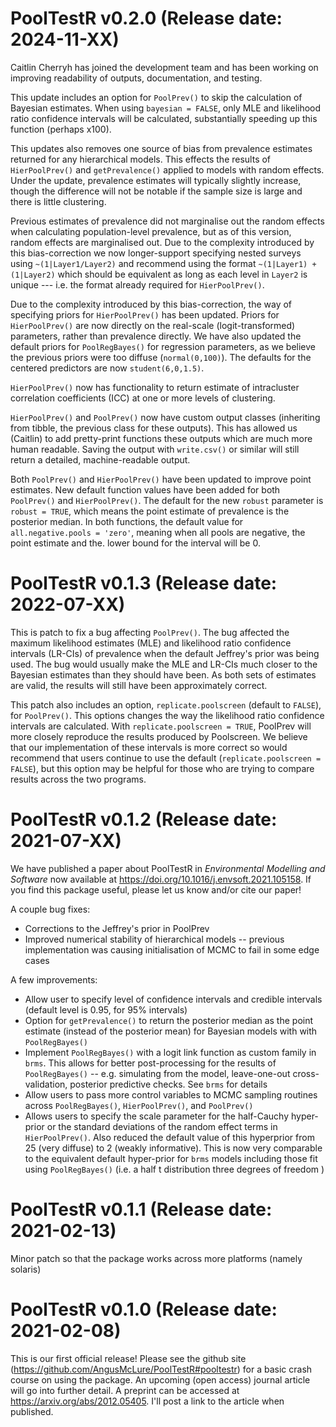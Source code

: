 # PoolTestR v0.2.0 (Release date: 2024-11-XX)

Caitlin Cherryh has joined the development team and has been working on 
improving readability of outputs, documentation, and testing.

This update includes an option for `PoolPrev()` to skip the calculation of 
Bayesian estimates. When using `bayesian = FALSE`, only MLE and likelihood ratio 
confidence intervals will be calculated, substantially speeding up this function
(perhaps x100).

This updates also removes one source of bias from prevalence estimates returned 
for any hierarchical models. This effects the results of `HierPoolPrev()` and 
`getPrevalence()` applied to models with random effects. Under the update, 
prevalence estimates will typically slightly increase, though the difference
will not be notable if the sample size is large and there is little clustering.

Previous estimates of prevalence did not marginalise out the random effects when
calculating population-level prevalence, but as of this version, random effects 
are marginalised out. Due to the complexity introduced by this bias-correction 
we now longer-support specifying nested surveys using `~(1|Layer1/Layer2)` and 
recommend using the format `~(1|Layer1) + (1|Layer2)` which should be equivalent 
as long as each level in `Layer2` is unique --- i.e. the format already required 
for `HierPoolPrev()`.

Due to the complexity introduced by this bias-correction, the way of specifying 
priors for `HierPoolPrev()` has been updated. Priors for `HierPoolPrev()` are 
now directly on the real-scale (logit-transformed) parameters, rather than 
prevalence directly. We have also updated the default priors for `PoolRegBayes()` 
for regression parameters, as we believe the previous priors were too diffuse 
(`normal(0,100)`). The defaults for the centered predictors are now 
`student(6,0,1.5)`.

`HierPoolPrev()` now has functionality to return estimate of intracluster 
correlation coefficients (ICC) at one or more levels of clustering.

`HierPoolPrev()` and `PoolPrev()` now have custom output classes (inheriting 
from tibble, the previous class for these outputs). This has allowed us 
(Caitlin) to add pretty-print functions these outputs which are much more human 
readable. Saving the output with `write.csv()` or similar will still return a 
detailed, machine-readable output.

Both `PoolPrev()` and `HierPoolPrev()` have been updated to improve point 
estimates. New default function values have been added for both `PoolPrev()` and 
`HierPoolPrev()`. The default for the new `robust` parameter is `robust = TRUE`, 
which means the point estimate of prevalence is the posterior median. In both 
functions, the default value for `all.negative.pools = 'zero'`, meaning when all
pools are negative, the point estimate and the. lower bound for the interval 
will be 0.

# PoolTestR v0.1.3 (Release date: 2022-07-XX)
This is patch to fix a bug affecting `PoolPrev()`. The bug affected the maximum 
likelihood estimates (MLE) and likelihood ratio confidence intervals (LR-CIs) 
of prevalence when the default Jeffrey's prior was being used. The bug would 
usually make the MLE and LR-CIs much closer to the Bayesian estimates than they 
should have been. As both sets of estimates are valid, the results will still 
have been approximately correct.

This patch also includes an option, `replicate.poolscreen` (default to `FALSE`), 
for `PoolPrev()`. This options changes the way the likelihood ratio confidence 
intervals are calculated. With `replicate.poolscreen = TRUE`, PoolPrev will more 
closely reproduce the results produced by Poolscreen. We believe that our 
implementation of these intervals is more correct so would recommend that users 
continue to use the default (`replicate.poolscreen = FALSE`), but this option 
may be helpful for those who are trying to compare results across the two 
programs.

# PoolTestR v0.1.2 (Release date: 2021-07-XX)
We have published a paper about PoolTestR in *Environmental Modelling and Software* 
now available at https://doi.org/10.1016/j.envsoft.2021.105158. If you find this 
package useful, please let us know and/or cite our paper!

A couple bug fixes:

* Corrections to the Jeffrey's prior in PoolPrev
* Improved numerical stability of hierarchical models -- previous implementation was causing initialisation of MCMC to fail in some edge cases

A few improvements:

* Allow user to specify level of confidence intervals and credible intervals (default level is 0.95, for 95% intervals)
* Option for `getPrevalence()` to return the posterior median as the point estimate (instead of the posterior mean) for Bayesian models with with `PoolRegBayes()`
* Implement `PoolRegBayes()` with a logit link function as custom family in `brms`. This allows for better post-processing for the results of `PoolRegBayes()` -- e.g. simulating from the model, leave-one-out cross-validation, posterior predictive checks. See `brms` for details
* Allow users to pass more control variables to MCMC sampling routines across `PoolRegBayes()`, `HierPoolPrev()`, and `PoolPrev()`
* Allows users to specify the scale parameter for the half-Cauchy hyper-prior or the standard deviations of the random effect terms in `HierPoolPrev()`. Also reduced the default value of this hyperprior from 25 (very diffuse) to 2 (weakly informative). This is now very comparable to the equivalent default hyper-prior for `brms` models including those fit using `PoolRegBayes()` (i.e. a half t distribution three degrees of freedom )

# PoolTestR v0.1.1 (Release date: 2021-02-13)

Minor patch so that the package works across more platforms (namely solaris)


# PoolTestR v0.1.0 (Release date: 2021-02-08)

This is our first official release! Please see the github site (https://github.com/AngusMcLure/PoolTestR#pooltestr) for a basic crash course on using the package. An upcoming (open access) journal article will go into further detail. A preprint can be accessed at https://arxiv.org/abs/2012.05405. I'll post a link to the article when published.
